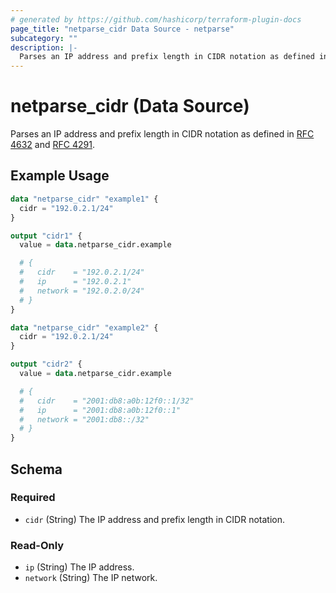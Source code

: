 ```yaml
---
# generated by https://github.com/hashicorp/terraform-plugin-docs
page_title: "netparse_cidr Data Source - netparse"
subcategory: ""
description: |-
  Parses an IP address and prefix length in CIDR notation as defined in RFC 4632 https://rfc-editor.org/rfc/rfc4632.html and RFC 4291 https://rfc-editor.org/rfc/rfc4291.html.
---
```


# netparse_cidr (Data Source)

Parses an IP address and prefix length in CIDR notation as defined in [RFC 4632](https://rfc-editor.org/rfc/rfc4632.html) and [RFC 4291](https://rfc-editor.org/rfc/rfc4291.html).

## Example Usage

```terraform
data "netparse_cidr" "example1" {
  cidr = "192.0.2.1/24"
}

output "cidr1" {
  value = data.netparse_cidr.example

  # {
  #   cidr    = "192.0.2.1/24"
  #   ip      = "192.0.2.1"
  #   network = "192.0.2.0/24"
  # }
}

data "netparse_cidr" "example2" {
  cidr = "192.0.2.1/24"
}

output "cidr2" {
  value = data.netparse_cidr.example

  # {
  #   cidr    = "2001:db8:a0b:12f0::1/32"
  #   ip      = "2001:db8:a0b:12f0::1"
  #   network = "2001:db8::/32"
  # }
}
```

<!-- schema generated by tfplugindocs -->
## Schema

### Required

- `cidr` (String) The IP address and prefix length in CIDR notation.

### Read-Only

- `ip` (String) The IP address.
- `network` (String) The IP network.
